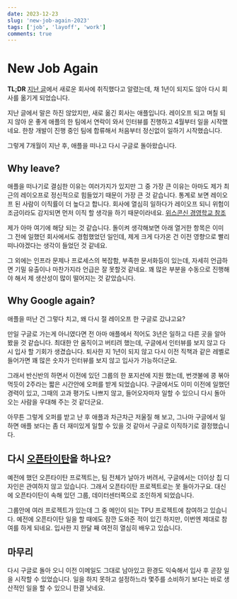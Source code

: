 ```yaml
---
date: 2023-12-23
slug: 'new-job-again-2023'
tags: ['job', 'layoff', 'work']
comments: true
---
```


# New Job Again

**TL;DR** [지난 글](2023-04-24-new-job.md)에서 새로운 회사에 취직했다고
알렸는데, 채 1년이 되지도 않아 다시 회사를 옮기게 되었습니다.

<!-- more -->

지난 글에서 말은 하진 않았지만, 새로 옮긴 회사는 애플입니다. 레이오프 되고 며칠
되지 않아 운 좋게 애플의 한 팀에서 연락이 와서 인터뷰를 진행하고 4월부터 일을
시작했네요. 한창 개발이 진행 중인 팀에 합류해서 처음부터 정신없이 일하기
시작했습니다.

그렇게 7개월이 지난 후, 애플을 떠나고 다시 구글로 돌아왔습니다.

## Why leave?

애플을 떠나기로 결심한 이유는 여러가지가 있지만 그 중 가장 큰 이유는 아마도 제가
최근의 레이오프로 정신적으로 힘들었기 때문이 가장 큰 것 같습니다. 통계로 보면
레이오프 된 사람이 이직률이 더 높다고 합니다. 회사에 열심히 일하다가 레이오프
되니 위험이 조금이라도 감지되면 먼저 이직 할 생각을 하기 때문이라네요. [위스콘신
경영학교 참조][wisconsin-edu-layoffs]

[wisconsin-edu-layoffs]: https://business.wisc.edu/news/new-research-finds-layoffs-make-employees-more-likely-to-quit-future-jobs/

제가 아마 여기에 해당 되는 것 같습니다. 돌이켜 생각해보면 아래 열거한 항목은
이미 그 전에 일했던 회사에서도 경험했었던 일인데, 제게 크게 다가온 건 이전
영향으로 빨리 떠나야겠다는 생각이 들었던 것 같네요.

그 외에는 인프라 문제나 프로세스의 복잡함, 부족한 문서화등이 있는데, 자세히
언급하면 기밀 유출이나 마찬가지라 언급은 잘 못할것 같네요. 꽤 많은 부분을
수동으로 진행해야 해서 제 생산성이 많이 떨어지는 것 같았습니다.

## Why Google again?

애플을 떠난 건 그렇다 치고, 왜 다시 절 레이오프 한 구글로 갔냐고요?

만일 구글로 가는게 아니였다면 전 아마 애플에서 적어도 3년은 일하고 다른 곳을
알아봤을 것 같습니다. 최대한 안 움직이고 버티려 했는데, 구글에서 인터뷰를 보지
않고 다시 입사 할 기회가 생겼습니다. 퇴사한 지 1년이 되지 않고 다시 이전 직책과
같은 레벨로 들어가면 꽤 많은 숫자가 인터뷰를 보지 않고 입사가 가능하더군요.

그래서 반신반의 하면서 이전에 있던 그룹의 한 포지션에 지원 했는데, 번갯불에 콩
볶아 먹듯이 2주라는 짧은 시간안에 오퍼를 받게 되었습니다. 구글에서도 이미 이전에
일했던 경력이 있고, 그때의 고과 평가도 나쁘지 않고, 들어오자마자 일할 수 있으니
다시 돌아오는 사람을 우대해 주는 것 같더군요.

아무튼 그렇게 오퍼를 받고 난 후 애플과 차근차근 저울질 해 보고, 그나마 구글에서
일하면 애플 보다는 좀 더 재미있게 일할 수 있을 것 같아서 구글로 이직하기로
결정했습니다.

## 다시 [오픈타이탄](https://opentitan.org)을 하나요?

예전에 했던 오픈타이탄 프로젝트는, 팀 전체가 날아가 버려서, 구글에서는 더이상 칩
디자인은 관여하지 않고 있습니다. 그래서 오픈타이탄 프로젝트로는 못 들아가구요.
대신에 오픈타이탄이 속해 있던 그룹, 데이터센터쪽으로 조인하게 되었습니다.

그룹안에 여러 프로젝트가 있는데 그 중 메인이 되는 TPU 프로젝트에 참여하고
있습니다. 예전에 오픈타이탄 일을 할 때에도 잠깐 도와준 적이 있긴 하지만, 이번엔
제대로 참여를 하게 되네요. 입사한 지 한달 째 여전히 열심히 배우고 있습니다.

## 마무리

다시 구글로 돌아 오니 이전 이메일도 그대로 남아있고 환경도 익숙해서 입사 후 곧장
일을 시작할 수 있었습니다. 일을 하지 못하고 설정하느라 몇주를 소비하기 보다는
바로 생산적인 일을 할 수 있으니 한결 낫네요.
